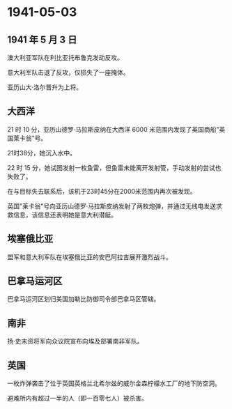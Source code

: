 # 1941-05-03

## 1941 年 5 月 3 日

澳大利亚军队在利比亚托布鲁克发动反攻。

意大利军队击退了反攻，仅损失了一座掩体。

亚历山大·洛尔晋升为上将。

## 大西洋

21 时 10 分，亚历山德罗·马拉斯皮纳在大西洋 6000
米范围内发现了英国商船"英国莱卡翁"号。

21时38分，她沉入水中。

22 时 15
分，她试图发射一枚鱼雷，但鱼雷未能离开发射管，手动发射的尝试也失败了。

在与目标失去联系后，该机于23时45分在2000米范围内再次被发现。

英国"莱卡翁"号向亚历山德罗·马拉斯皮纳发射了两枚炮弹，并通过无线电发送求救信息，该信息还表明她是意大利潜艇。

## 埃塞俄比亚

盟军和意大利军队在埃塞俄比亚的安巴阿拉吉展开激烈战斗。

## 巴拿马运河区

巴拿马运河区划归美国加勒比防御司令部巴拿马区管辖。

## 南非

扬·史末资将军向众议院宣布向埃及部署南非军队。

## 英国

一枚炸弹袭击了位于英国英格兰北希尔兹的威尔金森柠檬水工厂的地下防空洞。

避难所内有超过一半的人（即一百零七人）被杀害。

